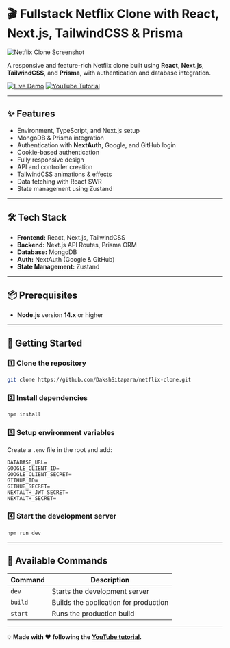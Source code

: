 # 🎬 Fullstack Netflix Clone with React, Next.js, TailwindCSS & Prisma

![Netflix Clone Screenshot](https://user-images.githubusercontent.com/23248726/220005380-ede4fb14-0b8d-4582-a063-3cc4beeccfb7.png)

A responsive and feature-rich Netflix clone built using **React**, **Next.js**, **TailwindCSS**, and **Prisma**, with authentication and database integration.

[![Live Demo](https://img.shields.io/badge/Live%20Demo-Visit%20Site-green?style=for-the-badge)](https://netflix-clone-five-dun-56.vercel.app/)
[![YouTube Tutorial](https://img.shields.io/badge/YouTube-Watch%20Tutorial-red?style=for-the-badge&logo=youtube)](https://www.youtube.com/watch?v=mqUN4N2q4qY)

---

## ✨ Features
- Environment, TypeScript, and Next.js setup
- MongoDB & Prisma integration
- Authentication with **NextAuth**, Google, and GitHub login
- Cookie-based authentication
- Fully responsive design
- API and controller creation
- TailwindCSS animations & effects
- Data fetching with React SWR
- State management using Zustand

---

## 🛠 Tech Stack
- **Frontend:** React, Next.js, TailwindCSS  
- **Backend:** Next.js API Routes, Prisma ORM  
- **Database:** MongoDB  
- **Auth:** NextAuth (Google & GitHub)  
- **State Management:** Zustand  

---

## 📦 Prerequisites
- **Node.js** version **14.x** or higher

---

## 🚀 Getting Started

### 1️⃣ Clone the repository
```bash
git clone https://github.com/DakshSitapara/netflix-clone.git
```

### 2️⃣ Install dependencies
```bash
npm install
```

### 3️⃣ Setup environment variables
Create a `.env` file in the root and add:
```env
DATABASE_URL=
GOOGLE_CLIENT_ID=
GOOGLE_CLIENT_SECRET=
GITHUB_ID=
GITHUB_SECRET=
NEXTAUTH_JWT_SECRET=
NEXTAUTH_SECRET=
```

### 4️⃣ Start the development server
```bash
npm run dev
```

---

## 📜 Available Commands

| Command  | Description                              |
|----------|------------------------------------------|
| `dev`    | Starts the development server            |
| `build`  | Builds the application for production    |
| `start`  | Runs the production build                |

---

💡 **Made with ❤️ following the [YouTube tutorial](https://youtu.be/mqUN4N2q4qY?si=x_BUUQNzAliqLdx1).**
